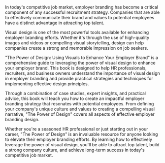 In today's competitive job market, employer branding has become a critical component of any successful recruitment strategy. Companies that are able to effectively communicate their brand and values to potential employees have a distinct advantage in attracting top talent.

Visual design is one of the most powerful tools available for enhancing employer branding efforts. Whether it's through the use of high-quality images and videos or compelling visual storytelling, design can help companies create a strong and memorable impression on job seekers.

"The Power of Design: Using Visuals to Enhance Your Employer Brand" is a comprehensive guide to leveraging the power of visual design to enhance your employer brand. This book is designed to help HR professionals, recruiters, and business owners understand the importance of visual design in employer branding and provide practical strategies and techniques for implementing effective design principles.

Through a combination of case studies, expert insights, and practical advice, this book will teach you how to create an impactful employer branding strategy that resonates with potential employees. From defining your company's unique culture and values to creating a compelling visual narrative, "The Power of Design" covers all aspects of effective employer branding design.

Whether you're a seasoned HR professional or just starting out in your career, "The Power of Design" is an invaluable resource for anyone looking to elevate their employer branding efforts. By learning how to effectively leverage the power of visual design, you'll be able to attract top talent, build a strong company culture, and achieve long-term success in today's competitive job market.
